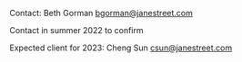 Contact: Beth Gorman <bgorman@janestreet.com>

Contact in summer 2022 to confirm

Expected client for 2023: Cheng Sun <csun@janestreet.com>